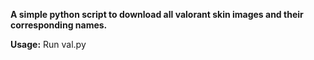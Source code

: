 **A simple python script to download all valorant skin images and their corresponding names.**


  
**Usage:** Run val.py 
